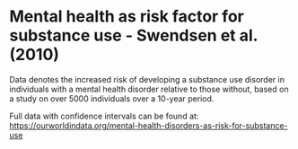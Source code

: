 # Mental health as risk factor for substance use - Swendsen et al. (2010)

Data denotes the increased risk of developing a substance use disorder in individuals with a mental health disorder relative to those without, based on a study on over 5000 individuals over a 10-year period.

Full data with confidence intervals can be found at: https://ourworldindata.org/mental-health-disorders-as-risk-for-substance-use